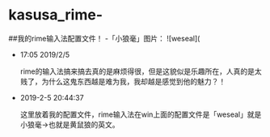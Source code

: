 # kasusa_rime-
##我的rime输入法配置文件！
-「小狼毫」图片：
  ![weseal](
* 17:05 2019/2/5

  rime的输入法搞来搞去真的是麻烦得很，但是这貌似是乐趣所在，人真的是太贱了，为什么这鬼东西越是难为我，我却越是感觉到他的魅力？！

* 2019-2-5 20:44:37

  这里放着我的配置文件，rime输入法在win上面的配置文件是「weseal」就是小狼毫->也就是黄鼠狼的英文。
